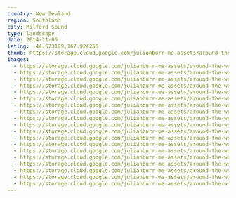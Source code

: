 ```yaml
---
country: New Zealand
region: Southland
city: Milford Sound
type: landscape
date: 2014-11-05
latlng: -44.673199,167.924255
thumb: https://storage.cloud.google.com/julianburr-me-assets/around-the-world/new-zealand/milford-sound/IMG_8115--thumb.JPG
images:
  - https://storage.cloud.google.com/julianburr-me-assets/around-the-world/new-zealand/milford-sound/IMG_8230.JPG
  - https://storage.cloud.google.com/julianburr-me-assets/around-the-world/new-zealand/milford-sound/IMG_8111.JPG
  - https://storage.cloud.google.com/julianburr-me-assets/around-the-world/new-zealand/milford-sound/IMG_8194.JPG
  - https://storage.cloud.google.com/julianburr-me-assets/around-the-world/new-zealand/milford-sound/IMG_8227.JPG
  - https://storage.cloud.google.com/julianburr-me-assets/around-the-world/new-zealand/milford-sound/IMG_8093.JPG
  - https://storage.cloud.google.com/julianburr-me-assets/around-the-world/new-zealand/milford-sound/IMG_8057.JPG
  - https://storage.cloud.google.com/julianburr-me-assets/around-the-world/new-zealand/milford-sound/IMG_8144.JPG
  - https://storage.cloud.google.com/julianburr-me-assets/around-the-world/new-zealand/milford-sound/IMG_8183.JPG
  - https://storage.cloud.google.com/julianburr-me-assets/around-the-world/new-zealand/milford-sound/IMG_8081.JPG
  - https://storage.cloud.google.com/julianburr-me-assets/around-the-world/new-zealand/milford-sound/IMG_8059.JPG
  - https://storage.cloud.google.com/julianburr-me-assets/around-the-world/new-zealand/milford-sound/IMG_8158.JPG
  - https://storage.cloud.google.com/julianburr-me-assets/around-the-world/new-zealand/milford-sound/IMG_8189.JPG
  - https://storage.cloud.google.com/julianburr-me-assets/around-the-world/new-zealand/milford-sound/IMG_8132.JPG
  - https://storage.cloud.google.com/julianburr-me-assets/around-the-world/new-zealand/milford-sound/IMG_8192.JPG
  - https://storage.cloud.google.com/julianburr-me-assets/around-the-world/new-zealand/milford-sound/IMG_8121.JPG
  - https://storage.cloud.google.com/julianburr-me-assets/around-the-world/new-zealand/milford-sound/IMG_8235.JPG
  - https://storage.cloud.google.com/julianburr-me-assets/around-the-world/new-zealand/milford-sound/IMG_8099.JPG
  - https://storage.cloud.google.com/julianburr-me-assets/around-the-world/new-zealand/milford-sound/IMG_8115.JPG
  - https://storage.cloud.google.com/julianburr-me-assets/around-the-world/new-zealand/milford-sound/IMG_8054.JPG
---
```

